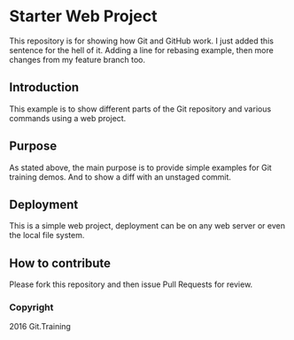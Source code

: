 # Starter Web Project

This repository is for showing how Git and GitHub work. I just added this
sentence for the hell of it. Adding a line for rebasing example, then more
changes from my feature branch too.

## Introduction

This example is to show different parts of the Git repository and various
commands using a web project.

## Purpose

As stated above, the main purpose is to provide simple examples for Git
training demos. And to show a diff with an unstaged commit.

## Deployment

This is a simple web project, deployment can be on any web server or even the
local file system.

## How to contribute

Please fork this repository and then issue Pull Requests for review.

### Copyright

2016 Git.Training
